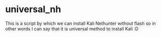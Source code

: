 # universal_nh
This is a script by which we can install Kali Nethunter without flash so in other words I can say that it is universal method to install Kali :D
